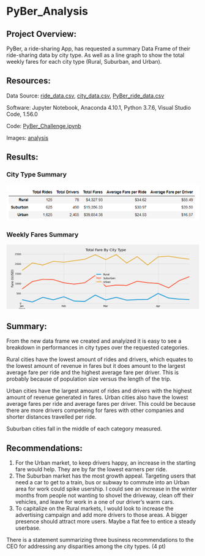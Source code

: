# PyBer_Analysis

## Project Overview:

PyBer, a ride-sharing App, has requested a summary Data Frame of their ride-sharing data by city type.  As well as a line graph to show the total weekly fares for each city type (Rural, Suburban, and Urban).


## Resources:

Data Source: [ride_data.csv](Resouces/ride_data.csv), [city_data.csv](Resouces/city_data.csv), [PyBer_ride_data.csv](Resouces/PyBer_ride_data.csv)
 
Software: Jupyter Notebook, Anaconda 4.10.1, Python 3.7.6, Visual Studio Code, 1.56.0
 
Code: [PyBer_Challenge.ipynb](PyBer_Challenge.ipynb)

Images: [analysis](analysis)


## Results:

### City Type Summary
![pyBer_summary.png](analysis/pyBer_summary.png)

### Weekly Fares Summary
![PyBer_fare_summary.png](analysis/PyBer_fare_summary.png)


## Summary:

From the new data frame we created and analyized it is easy to see a breakdown in performances in city types over the requested categories.

Rural cities have the lowest amount of rides and drivers, which equates to the lowest amount of revenue in fares but it does amount to the largest average fare per ride and the highest average fare per driver.  This is probably because of population size versus the length of the trip.

Urban cities have the largest amount of rides and drivers with the highest amount of revenue generated in fares.  Urban cities also have the lowest average fares per ride and average fares per driver.  This could be because there are more drivers competeing for fares with other companies and shorter distances travelled per ride.

Suburban cities fall in the middle of each category measured.


## Recommendations:

1. For the Urban market, to keep drivers happy, an increase in the starting fare would help.  They are by far the lowest earners per ride.     
2. The Suburban market has the most growth appeal.  Targeting users that need a car to get to a train, bus or subway to commute into an Urban area for work could spike usership.  I could see an increase in the winter months from people not wanting to shovel the driveway, clean off their vehicles, and leave for work in a one of our driver’s warm cars.
3. To capitalize on the Rural markets, I would look to increase the advertising campaign and add more drivers to those areas.  A bigger presence should attract more users.  Maybe a flat fee to entice a steady userbase.


There is a statement summarizing three business recommendations to the CEO for addressing any disparities among the city types. (4 pt)
